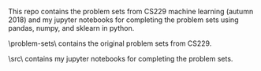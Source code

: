 This repo contains the problem sets from CS229 machine learning (autumn 2018) and my jupyter notebooks for completing the problem sets using pandas, numpy, and sklearn in python.

\problem-sets\ contains the original problem sets from CS229.

\src\ contains my jupyter notebooks for completing the problem sets.
